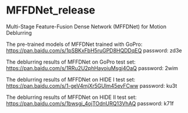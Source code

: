 # MFFDNet_release
Multi-Stage Feature-Fusion Dense Network (MFFDNet) for Motion Deblurring

The pre-trained models of MFFDNet trained with GoPro: https://pan.baidu.com/s/1pSBKxFbH5ruGPD8HQDDqEQ password: zd3e

The deblurring results of MFFDNet on GoPro test set: https://pan.baidu.com/s/1RRu2U2phHayoiuMsgj4OaQ password: 2wim

The deblurring results of MFFDNet on HIDE I test set: https://pan.baidu.com/s/1-geV4mjXr5GUlm45evFCww password: ku3t

The deblurring results of MFFDNet on HIDE II test set: https://pan.baidu.com/s/1bwsgj_4ojTOdnURQ13VhAQ password: k71f
